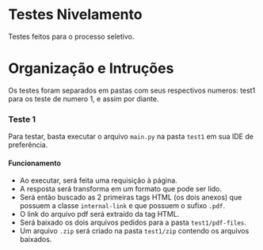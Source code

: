 # Testes Nivelamento
Testes feitos para o processo seletivo.

# Organização e Intruções
Os testes foram separados em pastas com seus respectivos numeros: test1 para os teste de numero 1, e assim por diante.
### Teste 1
Para testar, basta executar o arquivo `main.py` na pasta `test1` em sua IDE de preferência.
#### Funcionamento
- Ao executar, será feita uma requisição à página.
- A resposta será transforma em um formato que pode ser lido.
- Será então buscado as 2 primeiras tags HTML (os dois anexos) <a> que possuem a classe `internal-link` e que possuem o sufixo `.pdf`.
- O link do arquivo pdf será extraído da tag HTML.
- Será baixado os dois arquivos pedidos para a pasta `test1/pdf-files`.
- Um arquivo `.zip` será criado na pasta `test1/zip` contendo os arquivos baixados.

